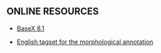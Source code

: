 ## ONLINE RESOURCES


* <a href="http://basex.org/products/download/all-downloads/" target="_blank">BaseX 8.1</a>

* <a href="https://www.ling.upenn.edu/courses/Fall_2003/ling001/penn_treebank_pos.html" target="_blank">English tagset for the morphological annotation</a>

